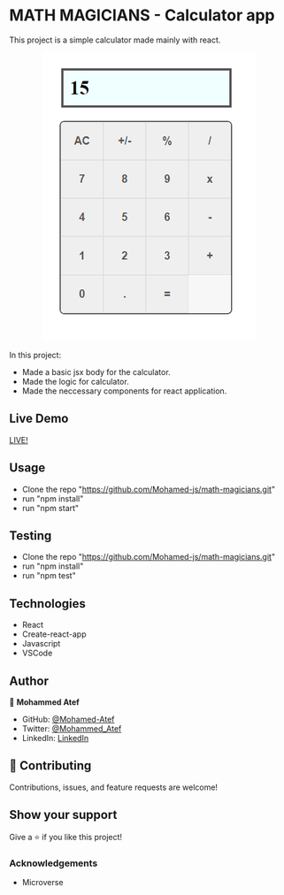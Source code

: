 # MATH MAGICIANS - Calculator app

This project is a simple calculator made mainly with react.

<div align="center">

![screenshot](./1.png)

</div>

In this project:

- Made a basic jsx body for the calculator.
- Made the logic for calculator.
- Made the neccessary components for react application.

## Live Demo

[LIVE!](https://math-magicians-atef.herokuapp.com/)

## Usage

- Clone the repo "https://github.com/Mohamed-js/math-magicians.git"
- run "npm install"
- run "npm start"

## Testing

- Clone the repo "https://github.com/Mohamed-js/math-magicians.git"
- run "npm install"
- run "npm test"

## Technologies

- React
- Create-react-app
- Javascript
- VSCode

## Author

👤 **Mohammed Atef**

- GitHub: [@Mohamed-Atef](https://github.com/Mohamed-js)
- Twitter: [@Mohammed_Atef](https://twitter.com/Demovejetta)
- LinkedIn: [LinkedIn](https://www.linkedin.com/in/mohamed-js/)

## 🤝 Contributing

Contributions, issues, and feature requests are welcome!

## Show your support

Give a ⭐️ if you like this project!

### Acknowledgements

- Microverse
